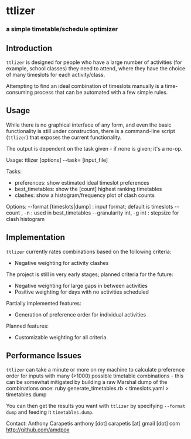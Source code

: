 # ttlizer ###################################
### a simple timetable/schedule optimizer ###

## Introduction
`ttlizer` is designed for people who have a large number of activities (for
example, school classes) they need to attend, where they have the choice of
many timeslots for each activity/class.

Attempting to find an ideal combination of timeslots manually is a
time-consuming process that can be automated with a few simple rules.  

## Usage
While there is no graphical interface of any form, and even the basic
functionality is still under construction, there is a command-line script
(`ttlizer`) that exposes the current functionality.

The output is dependent on the task given - if none is given; it's a no-op.

Usage:
	ttlizer [options] --task=<task> [input_file]

Tasks:

- preferences: show estimated ideal timeslot preferences
- best_timetables: show the [count] highest ranking timetables
- clashes: show a histogram/frequency plot of clash counts

Options:
	--format [timeslots|dump]   : input format; default is timeslots
	--count <count>, -n <count> : used in best_timetables
	--granularity int, -g int   : stepsize for clash histogram

## Implementation
`ttlizer` currently rates combinations based on the following criteria:

- Negative weighting for activity clashes

The project is still in very early stages; planned criteria for the future:

- Negative weighting for large gaps in between activities
- Positive weighting for days with no activities scheduled

Partially implemented features:

- Generation of preference order for individual activities

Planned features:

- Customizable weighting for all criteria

## Performance Issues
`ttlizer` can take a minute or more on my machine to calculate preference order
for inputs with many (>1000) possible timetable combinations - this can be
somewhat mitigated by building a raw Marshal dump of the combinations once:
    ruby generate_timetables.rb < timeslots.yaml > timetables.dump

You can then get the results you want with `ttlizer` by specifying
`--format dump` and feeding it `timetables.dump`.
    

Contact:
    Anthony Carapetis
    anthony [dot] carapetis [at] gmail [dot] com
    http://github.com/amdpox
